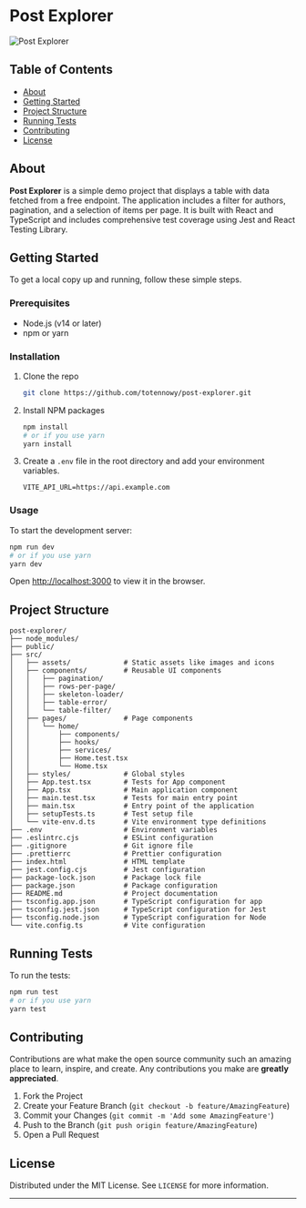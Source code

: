 # Post Explorer

![Post Explorer](https://path-to-your-logo-or-screenshot.png)

## Table of Contents

- [About](#about)
- [Getting Started](#getting-started)
- [Project Structure](#project-structure)
- [Running Tests](#running-tests)
- [Contributing](#contributing)
- [License](#license)

## About

**Post Explorer** is a simple demo project that displays a table with data fetched from a free endpoint. The application includes a filter for authors, pagination, and a selection of items per page. It is built with React and TypeScript and includes comprehensive test coverage using Jest and React Testing Library.

## Getting Started

To get a local copy up and running, follow these simple steps.

### Prerequisites

- Node.js (v14 or later)
- npm or yarn

### Installation

1. Clone the repo
   ```sh
   git clone https://github.com/totennowy/post-explorer.git
   ```
2. Install NPM packages

   ```sh
   npm install
   # or if you use yarn
   yarn install
   ```

3. Create a `.env` file in the root directory and add your environment variables.
   ```env
   VITE_API_URL=https://api.example.com
   ```

### Usage

To start the development server:

```sh
npm run dev
# or if you use yarn
yarn dev
```

Open [http://localhost:3000](http://localhost:3000) to view it in the browser.

## Project Structure

```plaintext
post-explorer/
├── node_modules/
├── public/
├── src/
│   ├── assets/             # Static assets like images and icons
│   ├── components/         # Reusable UI components
│   │   ├── pagination/
│   │   ├── rows-per-page/
│   │   ├── skeleton-loader/
│   │   ├── table-error/
│   │   └── table-filter/
│   ├── pages/              # Page components
│   │   └── home/
│   │       ├── components/
│   │       ├── hooks/
│   │       ├── services/
│   │       ├── Home.test.tsx
│   │       └── Home.tsx
│   ├── styles/             # Global styles
│   ├── App.test.tsx        # Tests for App component
│   ├── App.tsx             # Main application component
│   ├── main.test.tsx       # Tests for main entry point
│   ├── main.tsx            # Entry point of the application
│   ├── setupTests.ts       # Test setup file
│   └── vite-env.d.ts       # Vite environment type definitions
├── .env                    # Environment variables
├── .eslintrc.cjs           # ESLint configuration
├── .gitignore              # Git ignore file
├── .prettierrc             # Prettier configuration
├── index.html              # HTML template
├── jest.config.cjs         # Jest configuration
├── package-lock.json       # Package lock file
├── package.json            # Package configuration
├── README.md               # Project documentation
├── tsconfig.app.json       # TypeScript configuration for app
├── tsconfig.jest.json      # TypeScript configuration for Jest
├── tsconfig.node.json      # TypeScript configuration for Node
└── vite.config.ts          # Vite configuration
```

## Running Tests

To run the tests:

```sh
npm run test
# or if you use yarn
yarn test
```

## Contributing

Contributions are what make the open source community such an amazing place to learn, inspire, and create. Any contributions you make are **greatly appreciated**.

1. Fork the Project
2. Create your Feature Branch (`git checkout -b feature/AmazingFeature`)
3. Commit your Changes (`git commit -m 'Add some AmazingFeature'`)
4. Push to the Branch (`git push origin feature/AmazingFeature`)
5. Open a Pull Request

## License

Distributed under the MIT License. See `LICENSE` for more information.

---
